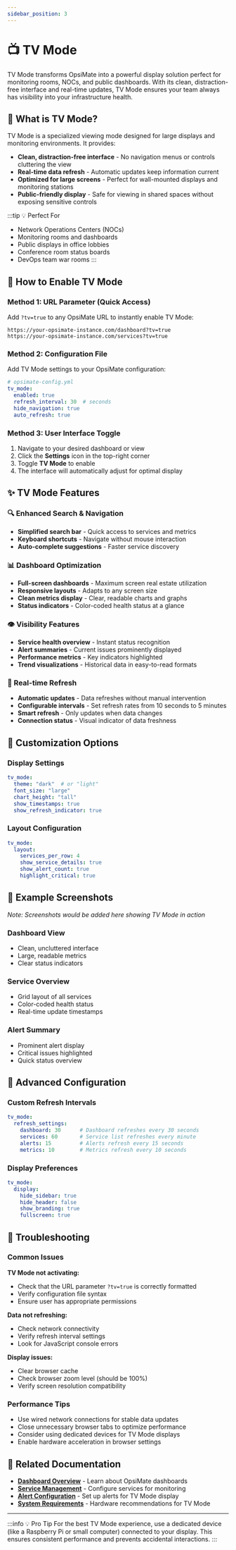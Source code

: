 ```yaml
---
sidebar_position: 3
---
```


# 📺 TV Mode

TV Mode transforms OpsiMate into a powerful display solution perfect for monitoring rooms, NOCs, and public dashboards. With its clean, distraction-free interface and real-time updates, TV Mode ensures your team always has visibility into your infrastructure health.

## 🎯 What is TV Mode?

TV Mode is a specialized viewing mode designed for large displays and monitoring environments. It provides:

- **Clean, distraction-free interface** - No navigation menus or controls cluttering the view
- **Real-time data refresh** - Automatic updates keep information current
- **Optimized for large screens** - Perfect for wall-mounted displays and monitoring stations
- **Public-friendly display** - Safe for viewing in shared spaces without exposing sensitive controls

:::tip 💡 Perfect For
- Network Operations Centers (NOCs)
- Monitoring rooms and dashboards
- Public displays in office lobbies
- Conference room status boards
- DevOps team war rooms
:::

## 🚀 How to Enable TV Mode

### Method 1: URL Parameter (Quick Access)

Add `?tv=true` to any OpsiMate URL to instantly enable TV Mode:

```
https://your-opsimate-instance.com/dashboard?tv=true
https://your-opsimate-instance.com/services?tv=true
```

### Method 2: Configuration File

Add TV Mode settings to your OpsiMate configuration:

```yaml
# opsimate-config.yml
tv_mode:
  enabled: true
  refresh_interval: 30  # seconds
  hide_navigation: true
  auto_refresh: true
```

### Method 3: User Interface Toggle

1. Navigate to your desired dashboard or view
2. Click the **Settings** icon in the top-right corner
3. Toggle **TV Mode** to enable
4. The interface will automatically adjust for optimal display

## ✨ TV Mode Features

### 🔍 Enhanced Search & Navigation

- **Simplified search bar** - Quick access to services and metrics
- **Keyboard shortcuts** - Navigate without mouse interaction
- **Auto-complete suggestions** - Faster service discovery

### 📊 Dashboard Optimization

- **Full-screen dashboards** - Maximum screen real estate utilization
- **Responsive layouts** - Adapts to any screen size
- **Clean metrics display** - Clear, readable charts and graphs
- **Status indicators** - Color-coded health status at a glance

### 👁️ Visibility Features

- **Service health overview** - Instant status recognition
- **Alert summaries** - Current issues prominently displayed
- **Performance metrics** - Key indicators highlighted
- **Trend visualizations** - Historical data in easy-to-read formats

### 🔄 Real-time Refresh

- **Automatic updates** - Data refreshes without manual intervention
- **Configurable intervals** - Set refresh rates from 10 seconds to 5 minutes
- **Smart refresh** - Only updates when data changes
- **Connection status** - Visual indicator of data freshness

## 🎨 Customization Options

### Display Settings

```yaml
tv_mode:
  theme: "dark"  # or "light"
  font_size: "large"
  chart_height: "tall"
  show_timestamps: true
  show_refresh_indicator: true
```

### Layout Configuration

```yaml
tv_mode:
  layout:
    services_per_row: 4
    show_service_details: true
    show_alert_count: true
    highlight_critical: true
```

## 📱 Example Screenshots

*Note: Screenshots would be added here showing TV Mode in action*

### Dashboard View
- Clean, uncluttered interface
- Large, readable metrics
- Clear status indicators

### Service Overview
- Grid layout of all services
- Color-coded health status
- Real-time update timestamps

### Alert Summary
- Prominent alert display
- Critical issues highlighted
- Quick status overview

## 🔧 Advanced Configuration

### Custom Refresh Intervals

```yaml
tv_mode:
  refresh_settings:
    dashboard: 30      # Dashboard refreshes every 30 seconds
    services: 60       # Service list refreshes every minute
    alerts: 15         # Alerts refresh every 15 seconds
    metrics: 10        # Metrics refresh every 10 seconds
```

### Display Preferences

```yaml
tv_mode:
  display:
    hide_sidebar: true
    hide_header: false
    show_branding: true
    fullscreen: true
```

## 🚨 Troubleshooting

### Common Issues

**TV Mode not activating:**
- Check that the URL parameter `?tv=true` is correctly formatted
- Verify configuration file syntax
- Ensure user has appropriate permissions

**Data not refreshing:**
- Check network connectivity
- Verify refresh interval settings
- Look for JavaScript console errors

**Display issues:**
- Clear browser cache
- Check browser zoom level (should be 100%)
- Verify screen resolution compatibility

### Performance Tips

- Use wired network connections for stable data updates
- Close unnecessary browser tabs to optimize performance
- Consider using dedicated devices for TV Mode displays
- Enable hardware acceleration in browser settings

## 🔗 Related Documentation

- **[Dashboard Overview](dashboards/overview)** - Learn about OpsiMate dashboards
- **[Service Management](providers-services/services/add-services)** - Configure services for monitoring
- **[Alert Configuration](alerts/adding-alerts)** - Set up alerts for TV Mode display
- **[System Requirements](getting-started/system-requirements)** - Hardware recommendations for TV Mode

---

:::info 💡 Pro Tip
For the best TV Mode experience, use a dedicated device (like a Raspberry Pi or small computer) connected to your display. This ensures consistent performance and prevents accidental interactions.
:::
